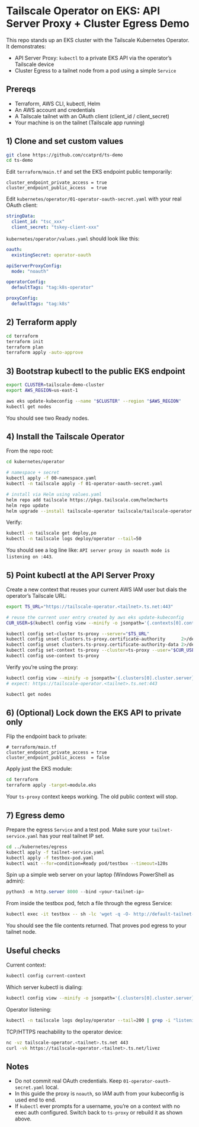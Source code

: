 # Tailscale Operator on EKS: API Server Proxy + Cluster Egress Demo

This repo stands up an EKS cluster with the Tailscale Kubernetes Operator. It demonstrates:

- API Server Proxy: `kubectl` to a private EKS API via the operator’s Tailscale device  
- Cluster Egress to a tailnet node from a pod using a simple `Service`

## Prereqs

- Terraform, AWS CLI, kubectl, Helm
- An AWS account and credentials
- A Tailscale tailnet with an OAuth client (client_id / client_secret)
- Your machine is on the tailnet (Tailscale app running)

## 1) Clone and set custom values

```bash
git clone https://github.com/ccatprd/ts-demo
cd ts-demo
```

Edit `terraform/main.tf` and set the EKS endpoint public temporarily:

```hcl
cluster_endpoint_private_access = true
cluster_endpoint_public_access  = true
```

Edit `kubernetes/operator/01-operator-oauth-secret.yaml` with your real OAuth client:

```yaml
stringData:
  client_id: "tsc_xxx"
  client_secret: "tskey-client-xxx"
```

`kubernetes/operator/values.yaml` should look like this:

```yaml
oauth:
  existingSecret: operator-oauth

apiServerProxyConfig:
  mode: "noauth"

operatorConfig:
  defaultTags: "tag:k8s-operator"

proxyConfig:
  defaultTags: "tag:k8s"
```

## 2) Terraform apply

```bash
cd terraform
terraform init
terraform plan
terraform apply -auto-approve
```

## 3) Bootstrap kubectl to the public EKS endpoint

```bash
export CLUSTER=tailscale-demo-cluster
export AWS_REGION=us-east-1

aws eks update-kubeconfig --name "$CLUSTER" --region "$AWS_REGION"
kubectl get nodes
```

You should see two Ready nodes.

## 4) Install the Tailscale Operator

From the repo root:

```bash
cd kubernetes/operator

# namespace + secret
kubectl apply -f 00-namespace.yaml
kubectl -n tailscale apply -f 01-operator-oauth-secret.yaml

# install via Helm using values.yaml
helm repo add tailscale https://pkgs.tailscale.com/helmcharts
helm repo update
helm upgrade --install tailscale-operator tailscale/tailscale-operator   -n tailscale   --values values.yaml   --wait
```

Verify:

```bash
kubectl -n tailscale get deploy,po
kubectl -n tailscale logs deploy/operator --tail=50
```

You should see a log line like: `API server proxy in noauth mode is listening on :443`.

## 5) Point kubectl at the API Server Proxy

Create a new context that reuses your current AWS IAM user but dials the operator’s Tailscale URL:

```bash
export TS_URL="https://tailscale-operator.<tailnet>.ts.net:443"

# reuse the current user entry created by aws eks update-kubeconfig
CUR_USER=$(kubectl config view --minify -o jsonpath='{.contexts[0].context.user}')

kubectl config set-cluster ts-proxy --server="$TS_URL"
kubectl config unset clusters.ts-proxy.certificate-authority      2>/dev/null || true
kubectl config unset clusters.ts-proxy.certificate-authority-data 2>/dev/null || true
kubectl config set-context ts-proxy --cluster=ts-proxy --user="$CUR_USER"
kubectl config use-context ts-proxy
```

Verify you’re using the proxy:

```bash
kubectl config view --minify -o jsonpath='{.clusters[0].cluster.server}{"\n"}'
# expect: https://tailscale-operator.<tailnet>.ts.net:443

kubectl get nodes
```

## 6) (Optional) Lock down the EKS API to private only

Flip the endpoint back to private:

```hcl
# terraform/main.tf
cluster_endpoint_private_access = true
cluster_endpoint_public_access  = false
```

Apply just the EKS module:

```bash
cd terraform
terraform apply -target=module.eks
```

Your `ts-proxy` context keeps working. The old public context will stop.

## 7) Egress demo

Prepare the egress `Service` and a test pod. Make sure your `tailnet-service.yaml` has your real tailnet IP set.

```bash
cd ../kubernetes/egress
kubectl apply -f tailnet-service.yaml
kubectl apply -f testbox-pod.yaml
kubectl wait --for=condition=Ready pod/testbox --timeout=120s
```

Spin up a simple web server on your laptop (Windows PowerShell as admin):

```powershell
python3 -m http.server 8000 --bind <your-tailnet-ip>
```

From inside the testbox pod, fetch a file through the egress Service:

```bash
kubectl exec -it testbox -- sh -lc 'wget -q -O- http://default-tailnet-egress-demo:8000/myfile.txt'
```

You should see the file contents returned. That proves pod egress to your tailnet node.

## Useful checks

Current context:

```bash
kubectl config current-context
```

Which server kubectl is dialing:

```bash
kubectl config view --minify -o jsonpath='{.clusters[0].cluster.server}{"\n"}'
```

Operator listening:

```bash
kubectl -n tailscale logs deploy/operator --tail=200 | grep -i "listening on :443"
```

TCP/HTTPS reachability to the operator device:

```bash
nc -vz tailscale-operator.<tailnet>.ts.net 443
curl -vk https://tailscale-operator.<tailnet>.ts.net/livez
```

## Notes

- Do not commit real OAuth credentials. Keep `01-operator-oauth-secret.yaml` local.
- In this guide the proxy is `noauth`, so IAM auth from your kubeconfig is used end to end.
- If `kubectl` ever prompts for a username, you’re on a context with no exec auth configured. Switch back to `ts-proxy` or rebuild it as shown above.
